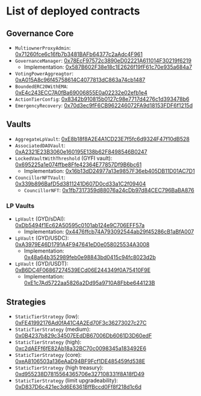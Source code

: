 # List of deployed contracts

## Governance Core

* `MultiownerProxyAdmin`: [0x71260fce6c16fb7b3481BAFb64377c2aAdc4F961](https://etherscan.io/address/0x71260fce6c16fb7b3481BAFb64377c2aAdc4F961)
* `GovernanceManager`: [0x78EcF97572c3890eD02221A611014F30219f6219](https://etherscan.io/address/0x78EcF97572c3890eD02221A611014F30219f6219)
  * Implementation: [0x587B602F38e18c1E2626f19fF61c70e935a684a7](https://etherscan.io/address/0x587B602F38e18c1E2626f19fF61c70e935a684a7)
* `VotingPowerAggreagtor`: [0xA015A8c96f45758614C4077813dC863a74cb1487](https://etherscan.io/address/0xA015A8c96f45758614C4077813dC863a74cb1487)
* `BoundedERC20WithEMA`: [0xE4c243ECC7A0fBa69006855E0a02232e02efb1e4](https://etherscan.io/address/0xE4c243ECC7A0fBa69006855E0a02232e02efb1e4)
* `ActionTierConfig`: [0x8342b910815b0127c98e7717d4276c1d393478b6](https://etherscan.io/address/0x8342b910815b0127c98e7717d4276c1d393478b6)
* `EmergencyRecovery`: [0x70d3ec9fF6CB962246072FA9d18153FDF6f1215d](https://etherscan.io/address/0x70d3ec9fF6CB962246072FA9d18153FDF6f1215d)

## Vaults

* `AggregateLpVault`: [0xE8b18f8A2E4A1CD23E7f5fc6d9324F47f10dB528](https://etherscan.io/address/0xE8b18f8A2E4A1CD23E7f5fc6d9324F47f10dB528)
* `AssociatedDAOVault`: [0xA2321E23B3060e160195E138b62F8498546B0247](https://etherscan.io/address/0xA2321E23B3060e160195E138b62F8498546B0247)
* `LockedVaultWithThreshold` (GYFI vault): [0x695225a1e074ffbe8Ffe42364E77857Df9B6bc61](https://etherscan.io/address/0x695225a1e074ffbe8Ffe42364E77857Df9B6bc61)
  * Implementation: [0x16b13dD24977a13e9857F36eb405DB11D01AC7D1](https://etherscan.io/address/0x16b13dD24977a13e9857F36eb405DB11D01AC7D1)
* `CouncillorNFTVault`: [0x339b896BafD5d3811241D607D0cd33a1C2f09404](https://etherscan.io/address/0x339b896BafD5d3811241D607D0cd33a1C2f09404)
  * `CouncillorNFT`: [0x1fb7317359d88076a24cDb97d84CEC796BaBA876](https://etherscan.io/address/0x1fb7317359d88076a24cDb97d84CEC796BaBA876)

### LP Vaults

* `LpVault` (GYD/sDAI): [0xDb5494f1Ec62A50595c0101ab124e9C706EFF57a](https://etherscan.io/address/0xDb5494f1Ec62A50595c0101ab124e9C706EFF57a)
  * Implementation: [0x4476ffcb74A793092544ab29f45286cB1aBfA007](https://etherscan.io/address/0x4476ffcb74A793092544ab29f45286cB1aBfA007)
* `LpVault` (GYD/USDC): [0xA3979E46D1791A4F947641eD0e058025534A3008](https://etherscan.io/address/0xA3979E46D1791A4F947641eD0e058025534A3008)
  * Implementation: [0x48a64b352989feb0e98843bd0415c94fc8023d2b](https://etherscan.io/address/0x48a64b352989feb0e98843bd0415c94fc8023d2b)
* `LpVault` (GYD/USDT): [0xB6DC4F06867274539ECd06E244349f0A75410F9E](https://etherscan.io/address/0xB6DC4F06867274539ECd06E244349f0A75410F9E)
  * Implementation: [0xE1c7Ad5722aa5826a2Dd95a9710A8Fbbe644123B](https://etherscan.io/address/0xE1c7Ad5722aa5826a2Dd95a9710A8Fbbe644123B)

## Strategies

* `StaticTierStrategy` (low): [0xFE41992176Ad0fA41C4A2Ed70F3c36273027c27C](https://etherscan.io/address/0xFE41992176Ad0fA41C4A2Ed70F3c36273027c27C) 
* `StaticTierStrategy` (medium): [0x0B4237b829c34507EEdDB67006Db6061D3D60edF](https://etherscan.io/address/0x0B4237b829c34507EEdDB67006Db6061D3D60edF) 
* `StaticTierStrategy` (high): [0xc2dAEFf6fE82Ab18a32BC70c0098345a183492E6](https://etherscan.io/address/0xc2dAEFf6fE82Ab18a32BC70c0098345a183492E6) 
* `StaticTierStrategy` (core): [0xeA8106503a136eAaD94BF9Fcf1DE485459fd538E](https://etherscan.io/address/0xeA8106503a136eAaD94BF9Fcf1DE485459fd538E)
* `StaticTierStrategy` (high treasury): [0xd955238D7815564365706e327108331f8A18fD49](https://etherscan.io/address/0xd955238D7815564365706e327108331f8A18fD49) 
* `StaticTierStrategy` (limit upgradeability): [0xD837D6c421ec3d6E6361BffBccd0Ff8f218d1c6d](https://etherscan.io/address/0xD837D6c421ec3d6E6361BffBccd0Ff8f218d1c6d)
